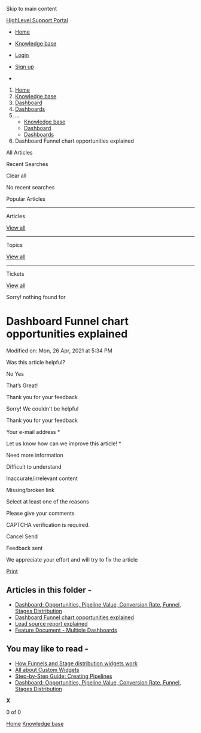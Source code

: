 Skip to main content

[ HighLevel Support Portal ](https://help.gohighlevel.com)

  * [ Home ](/support/home)
  * [ Knowledge base ](/support/solutions)

  * [Login](/support/login)
  * [Sign up](/support/signup)
  * 

  1. [Home](/support/home)
  2. [Knowledge base](/support/solutions)
  3. [Dashboard](/support/solutions/48000449586)
  4. [Dashboards](/support/solutions/folders/48000679140)
  5. ... 
     * [Knowledge base](/support/solutions)
     * [Dashboard](/support/solutions/48000449586)
     * [Dashboards](/support/solutions/folders/48000679140)
  6. Dashboard Funnel chart opportunities explained

All  Articles 

Recent Searches

Clear all

No recent searches

Popular Articles

* * *

Articles

[View all](/support/search/solutions)

* * *

Topics

[View all](/support/search/topics)

* * *

Tickets

[View all](/support/search/tickets)

Sorry! nothing found for   

# Dashboard Funnel chart opportunities explained

Modified on: Mon, 26 Apr, 2021 at 5:34 PM

Was this article helpful?

No  Yes 

That’s Great!

Thank you for your feedback

Sorry! We couldn't be helpful

Thank you for your feedback

Your e-mail address *

Let us know how can we improve this article! *

Need more information 

Difficult to understand 

Inaccurate/irrelevant content 

Missing/broken link 

Select at least one of the reasons 

Please give your comments 

CAPTCHA verification is required. 

Cancel  Send 

Feedback sent

We appreciate your effort and will try to fix the article

[Print](javascript:print\(\))

## Articles in this folder -

  * [Dashboard: Opportunities, Pipeline Value, Conversion Rate, Funnel, Stages Distribution](/support/solutions/articles/48001152117-dashboard-opportunities-pipeline-value-conversion-rate-funnel-stages-distribution)
  * [Dashboard Funnel chart opportunities explained](/support/solutions/articles/48001181826-dashboard-funnel-chart-opportunities-explained)
  * [Lead source report explained](/support/solutions/articles/48001181830-lead-source-report-explained)
  * [Feature Document - Multiple Dashboards](/support/solutions/articles/155000001530-feature-document-multiple-dashboards)

## You may like to read -

  * [How Funnels and Stage distribution widgets work](/support/solutions/articles/155000001455-how-funnels-and-stage-distribution-widgets-work)
  * [All about Custom Widgets](/support/solutions/articles/155000001212-all-about-custom-widgets)
  * [Step-by-Step Guide: Creating Pipelines](/support/solutions/articles/155000001985-step-by-step-guide-creating-pipelines)
  * [Dashboard: Opportunities, Pipeline Value, Conversion Rate, Funnel, Stages Distribution](/support/solutions/articles/48001152117-dashboard-opportunities-pipeline-value-conversion-rate-funnel-stages-distribution)

**X**

0 of 0 []()

[Home](/support/home) [Knowledge base](/support/solutions)

